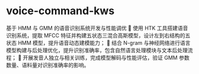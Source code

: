 # voice-command-kws
基于 HMM 与 GMM 的语音识别系统开发与性能调优
	使用 HTK 工具搭建语音识别系统，提取 MFCC 特征并构建五状态三混合高斯模型，设计左到右结构的五状态 HMM 模型，提升语音动态建模能力；
	结合 N-gram 与神经网络进行语言模型构建与后处理优化，提升识别准确率，包含自然语言处理模块与文本后处理流程；
	开展发音人独立与相关训练，完成模型解码与性能评估，验证 GMM 参数数量、语料量对识别准确率的影响。

